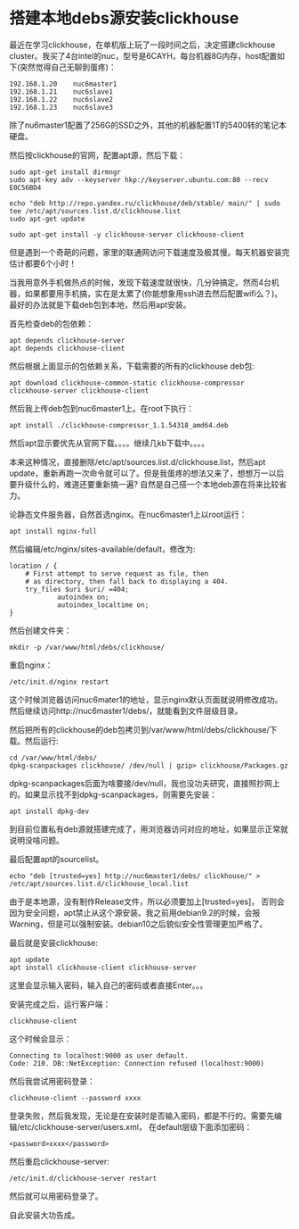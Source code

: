 搭建本地debs源安装clickhouse
==================================
最近在学习clickhouse，在单机版上玩了一段时间之后，决定搭建clickhouse cluster。我买了4台intel的nuc，型号是6CAYH，每台机器8G内存，host配置如下(突然觉得自己无聊到蛋疼)：

    192.168.1.20    nuc6master1
    192.168.1.21    nuc6slave1
    192.168.1.22    nuc6slave2
    192.168.1.23    nuc6slave3

除了nu6master1配置了256G的SSD之外，其他的机器配置1T的5400转的笔记本硬盘。

然后按clickhouse的官网，配置apt源，然后下载：

    sudo apt-get install dirmngr
    sudo apt-key adv --keyserver hkp://keyserver.ubuntu.com:80 --recv E0C56BD4

    echo "deb http://repo.yandex.ru/clickhouse/deb/stable/ main/" | sudo tee /etc/apt/sources.list.d/clickhouse.list
    sudo apt-get update

    sudo apt-get install -y clickhouse-server clickhouse-client

但是遇到一个奇葩的问题，家里的联通网访问下载速度及极其慢。每天机器安装完估计都要6个小时！

当我用意外手机做热点的时候，发现下载速度就很快，几分钟搞定。然而4台机器，如果都要用手机搞，实在是太累了(你能想象用ssh进去然后配置wifi么？)。最好的办法就是下载deb包到本地，然后用apt安装。

首先检查deb的包依赖：

    apt depends clickhouse-server
    apt depends clickhouse-client

然后根据上面显示的包依赖关系，下载需要的所有的clickhouse deb包:

    apt download clickhouse-common-static clickhouse-compressor clickhouse-server clickhouse-client

然后我上传deb包到nuc6master1上。在root下执行：

    apt install ./clickhouse-compressor_1.1.54318_amd64.deb

然后apt显示要优先从官网下载。。。。继续几kb下载中。。。。

本来这种情况，直接删除/etc/apt/sources.list.d/clickhouse.list，然后apt update，重新再跑一次命令就可以了。但是我蛋疼的想法又来了，想想万一以后要升级什么的，难道还要重新搞一遍? 自然是自己搭一个本地deb源在将来比较省力。

论静态文件服务器，自然首选nginx。在nuc6master1上以root运行：

    apt install nginx-full

然后编辑/etc/nginx/sites-available/default，修改为:

    location / {
		# First attempt to serve request as file, then
		# as directory, then fall back to displaying a 404.
		try_files $uri $uri/ =404;
                autoindex on;
                autoindex_localtime on;
	}

然后创建文件夹：

    mkdir -p /var/www/html/debs/clickhouse/

重启nginx：

    /etc/init.d/nginx restart

这个时候浏览器访问nuc6mater1的地址，显示nginx默认页面就说明修改成功。然后继续访问http://nuc6master1/debs/，就能看到文件层级目录。

然后把所有的clickhouse的deb包拷贝到/var/www/html/debs/clickhouse/下载。然后运行:

    cd /var/www/html/debs/
    dpkg-scanpackages clickhouse/ /dev/null | gzip> clickhouse/Packages.gz

dpkg-scanpackages后面为啥要接/dev/null，我也没功夫研究，直接照抄网上的。如果显示找不到dpkg-scanpackages，则需要先安装：

    apt install dpkg-dev

到目前位置私有deb源就搭建完成了，用浏览器访问对应的地址，如果显示正常就说明没啥问题。

最后配置apt的sourcelist。

    echo "deb [trusted=yes] http://nuc6master1/debs/ clickhouse/" > /etc/apt/sources.list.d/clickhouse_local.list

由于是本地源，没有制作Release文件，所以必须要加上[trusted=yes]， 否则会因为安全问题，apt禁止从这个源安装。我之前用debian9.2的时候，会报Warning，但是可以强制安装。debian10之后貌似安全性管理更加严格了。

最后就是安装clickhouse:

    apt update
    apt install clickhouse-client clickhouse-server

这里会显示输入密码，输入自己的密码或者直接Enter。。。

安装完成之后，运行客户端：

    clickhouse-client

这个时候会显示：

    Connecting to localhost:9000 as user default.
    Code: 210. DB::NetException: Connection refused (localhost:9000)

然后我尝试用密码登录：

    clickhouse-client --password xxxx

登录失败，然后我发现，无论是在安装时是否输入密码，都是不行的。需要先编辑/etc/clickhouse-server/users.xml， 在default层级下面添加密码：

    <password>xxxx</password>

然后重启clickhouse-server:

    /etc/init.d/clickhouse-server restart

然后就可以用密码登录了。

自此安装大功告成。

